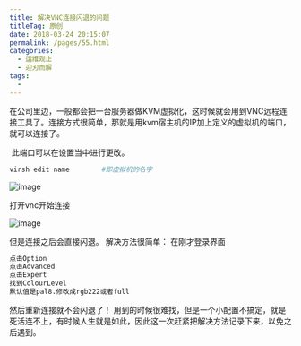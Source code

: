 ```yaml
---
title: 解决VNC连接闪退的问题
titleTag: 原创
date: 2018-03-24 20:15:07
permalink: /pages/55.html
categories:
  - 运维观止
  - 迎刃而解
tags:
  - 
---
```


在公司里边，一般都会把一台服务器做KVM虚拟化，这时候就会用到VNC远程连接工具了。连接方式很简单，那就是用kvm宿主机的IP加上定义的虚拟机的端口，就可以连接了。

​    此端口可以在设置当中进行更改。

```sh
virsh edit name        #即虚拟机的名字
```

![image](http://t.eryajf.net/imgs/2021/09/0035710d2a641aa8.jpg)

  打开vnc开始连接

![image](http://t.eryajf.net/imgs/2021/09/a8aa6aae23326feb.jpg)

  但是连接之后会直接闪退。
  解决方法很简单：
    在刚才登录界面

```sh
点击Option
点击Advanced
点击Expert
找到ColourLevel
默认值是pal8.修改成rgb222或者full
```

然后重新连接就不会闪退了！
   用到的时候很难找，但是一个小配置不搞定，就是死活连不上，有时候人生就是如此，因此这一次赶紧把解决方法记录下来，以免之后遇到。
